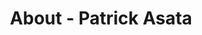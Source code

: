 ---
id: patrick_asata
permalink: "/about/patrick_asata"
full_name: Patrick Asata
title: About - Patrick Asata
role: Solutions Architect
image: patrick_asata_color.png
about: Patrick is a hands-on Solution Architect with experience leading development
  teams to build scalable, resilient, and user-centric applications. He has over 15
  years of experience transforming ideas into production-ready systems for - the public, private, and defense domains.
  Patrick has a master's in computer science. In his spare time he enjoys building
  gaming engines, traveling, and taking long walks.
github: https://github.com/PatrickGoRaft
linkedin: https://www.linkedin.com/in/patrick-asata-4b21a816b/
featimg: "/assets/aboutBanner1.jpg"
layout: about/profile
---